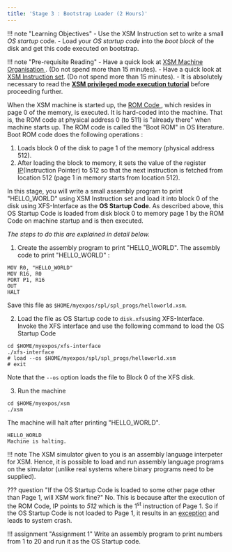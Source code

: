 ```yaml
---
title: 'Stage 3 : Bootstrap Loader (2 Hours)'
---
```


!!! note "Learning Objectives"
       - Use the XSM Instruction set to write a small *OS startup* code.
       - Load your *OS startup code* into the *boot block* of the disk and get this code executed on bootstrap.

!!! note "Pre-requisite Reading"
       - Have a quick look at <a href="arch_spec-files/machine_organisation.html" target="_blank"> XSM Machine Organisation </a>. (Do not spend more than 15 minutes).
       - Have a quick look at <a href="arch_spec-files/instruction_set.html" target="_blank">XSM Instruction set</a>. (Do not spend more than 15 minutes).
       - It is absolutely necessary to read the <a href="Tutorials/xsm-instruction-cycle.html" target="_blank"><b>XSM privileged mode execution tutorial</b></a> before proceeding further.


When the XSM machine is started up, the <a href="arch_spec-files/machine_organisation.html#Boot ROM" target="_blank">
ROM Code </a>, which resides in page 0 of the memory, is executed. It is hard-coded into the machine. 
That is, the ROM code at physical address 0 (to 511) is "already there" when machine starts up.
The ROM code is called the "Boot ROM" in OS literature. Boot ROM code does the following operations :

1. Loads block 0 of the disk to page 1 of the memory (physical address 512).
2. After loading the block to memory, it sets the value of the register <a href="arch_spec-files/machine_organisation.html" target="_blank">
IP</a>(Instruction Pointer) to 512 so that the next instruction is fetched from location 512 (page 1 in memory starts from location 512).


In this stage, you will write a small assembly program to print "HELLO_WORLD" using XSM Instruction set 
and load it into block 0 of the disk using XFS-Interface as the <b>OS Startup Code</b>.
As described above, this OS Startup Code is loaded from disk block 0 to memory page 1 by the ROM Code 
on machine startup and is then executed.

*The steps to do this are explained in detail below.*

1) Create the assembly program to print "HELLO_WORLD".
The assembly code to print "HELLO_WORLD" :
```
MOV R0, "HELLO_WORLD"
MOV R16, R0
PORT P1, R16
OUT
HALT
```
Save this file as `$HOME/myexpos/spl/spl_progs/helloworld.xsm`.

2) Load the file as OS Startup code to `disk.xfs`using XFS-Interface.  
Invoke the XFS interface and use the following command to load the OS Startup Code
```
cd $HOME/myexpos/xfs-interface
./xfs-interface
# load --os $HOME/myexpos/spl/spl_progs/helloworld.xsm
# exit
```

Note that the `--os` option loads the file to Block 0 of the XFS disk.

3) Run the machine  
```
cd $HOME/myexpos/xsm
./xsm
```

The machine will halt after printing "HELLO_WORLD".

```
HELLO_WORLD
Machine is halting.
```

!!! note 
       The XSM simulator given to you is an assembly language interpeter for XSM.
       Hence, it is possible to load and run assembly language programs on 
       the simulator (unlike real systems where binary programs need to be supplied).


??? question "If the OS Startup Code is loaded to some other page other than Page 1, will XSM work fine?"
       No. This is because after the execution of the ROM Code, IP points to *512* which is the 1<sup>st</sup>
       instruction of Page 1. So if the OS Startup Code is not loaded to Page 1, it results in an <a href="./arch_spec-files/interrupts_exception_handling.html" target="_blank">exception</a> and leads to system crash.

!!! assignment "Assignment 1"
       Write an assembly program to print numbers from 1 to 20 and run it as the OS Startup code.
